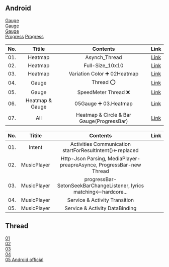 ## Android
[Gauge](https://github.com/anastr/SpeedView/wiki/0.-Get-Started)  
[Gauge](https://github.com/owl-93/Determinate-Progress-View)  
[Gauge](https://github.com/CodeAndMagic/GaugeView)  
[Progress](https://github.com/free-bots/TemperatureGauge)
[Progress](https://jaejong.tistory.com/3)  

|No.|Titile|Contents|Link|
|:---:|:---:|:---:|:---:|
|01.|Heatmap|Asynch_Thread|[Link](https://github.com/minchjung/Android/tree/master/23Heatmap_library01)|
|02.|Heatmap|Full-Size_10x10|[Link](https://github.com/minchjung/Android/tree/master/24Heatmap_library02)|
|03.|Heatmap|Variation Color ➕ 02Heatmap|[Link](https://github.com/minchjung/Android/tree/master/25Heatmap_library03)
|04.|Gauge| Thread :o:|[Link](https://github.com/minchjung/Android/tree/master/26Guage_library01)|
|05.|Gauge| SpeedMeter Thread :x:|[Link](https://github.com/minchjung/Android/tree/master/27Gauge_diffLibrary01)|
|06.|Heatmap & Gauge| 05Gauge ➕  03.Heatmap|[Link](https://github.com/minchjung/Android/tree/master/28Gauge_Heatmap02)|
|07.|All|Heatmap & Circle & Bar Gauge(ProgressBar)|[Link](https://github.com/minchjung/Android/tree/master/30Gauge_Circle_Bar3_Heatmap01/main)|  

No.|Titile|Contents|Link|
|:---:|:---:|:---:|:---:|
|01.|Intent|Activities Communication startForResultIntent()<-replaced||
|02.|MusicPlayer|Http-Json Parsing, MediaPlayer-preapreAsynce, ProgressBar-new Thread||
|03.|MusicPlayer|progressBar-SetonSeekBarChangeListener, lyrics matching<--hardcore...||
|04.|MusicPlayer|Service & Activity Transition||
|05.|MusicPlayer|Service & Activity DataBinding||



## Thread 
[01](https://itmining.tistory.com/4)  
[02](https://itmining.tistory.com/5?category=640759)    
[03](https://jaejong.tistory.com/3)  
[04](https://developer.android.com/reference/android/os/AsyncTask)  
[05 Android official](https://developer.android.com/training/articles/perf-anr#anr)  

